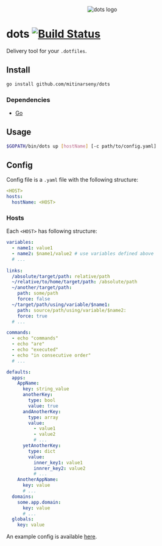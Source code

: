 <p align="center">
    <img src="https://rzhao.io/img/dotfiles/dotfiles.png" alt="dots logo" />
</p>

# dots [![Build Status](https://travis-ci.org/mitinarseny/dots.svg?branch=master)](https://travis-ci.org/mitinarseny/dots)
Delivery tool for your `.dotfiles`.

## Install

```bash
go install github.com/mitinarseny/dots
```
 
### Dependencies

* [Go](https://golang.org)


## Usage
```bash
$GOPATH/bin/dots up [hostName] [-c path/to/config.yaml]
```


## Config
Config file is a `.yaml` file with the following structure:
```yaml
<HOST>
hosts:
  hostName: <HOST>
```
### Hosts
Each `<HOST>` has following structure:
```yaml
variables:
  - name1: value1
  - name2: $name1/value2 # use variables defined above
  # ...
  
links:
  /absolute/target/path: relative/path
  ~/relative/to/home/target/path: /absolute/path
  ~/another/target/path:
    path: some/path
    force: false
  ~/target/path/using/variable/$name1:
    path: source/path/using/variable/$name2:
    force: true
  # ...

commands:
  - echo "commands"
  - echo "are"
  - echo "executed"
  - echo "in consecutive order"
  # ...

defaults:
  apps:
    AppName:
      key: string_value
      anotherKey:
        type: bool
        value: true
      andAnotherKey:
        type: array
        value:
          - value1
          - value2
          # ...
      yetAnotherKey:
        type: dict
        value:
          inner_key1: value1
          innrer_key2: value2
          # ...
    AnotherAppName:
      key: value
      # ...
  domains:
    some.app.domain:
      key: value
      # ...
  globals:
    key: value
```
An example config is available [here](example.config.yaml).



